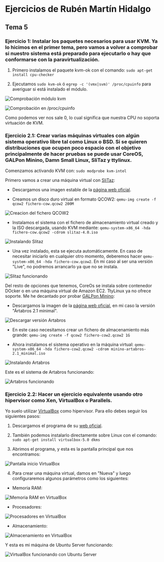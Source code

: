# Ejercicios de Rubén Martín Hidalgo
## Tema 5
### Ejercicio 1: Instalar los paquetes necesarios para usar KVM. Ya lo hicimos en el primer tema, pero vamos a volver a comprobar si nuestro sistema está preparado para ejecutarlo o hay que conformarse con la paravirtualización.

1. Primero instalamos el paquete kvm-ok con el comando: `sudo apt-get install cpu-checker`

2. Ejecutamos `sudo kvm-ok` ó `egrep -c '(vmx|svm)' /proc/cpuinfo` para averiguar si está instalado el módulo.

![Comprobación módulo kvm](https://www.dropbox.com/s/7snrxi4sweozfkg/kvm-ok.PNG?dl=1)

![Comprobación en /proc/cpuinfo](https://www.dropbox.com/s/igxc4zryo1uezn3/Comprobar%20KVM.PNG?dl=1)

Como podemos ver nos sale 0, lo cual significa que nuestra CPU no soporta virtuación de KVM.

### Ejercicio 2.1: Crear varias máquinas virtuales con algún sistema operativo libre tal como Linux o BSD. Si se quieren distribuciones que ocupen poco espacio con el objetivo principalmente de hacer pruebas se puede usar CoreOS, GALPon Minino, Damn Small Linux, SliTaz y ttylinux.

Comenzamos activando KVM con: `sudo modprobe kvm-intel`

Primero vamos a crear una máquina virtual con [SliTaz](http://www.slitaz.org/en/):

- Descargamos una imagen estable de la [página web oficial](http://www.slitaz.org/en/get/#stable).

- Creamos un disco duro virtual en formato QCOW2: `qemu-img create -f qcow2 fichero-cow.qcow2 200M` 

![Creacion del fichero QCOW2](https://www.dropbox.com/s/b0mmrhvlc9cikus/ficheroQcow2.PNG?dl=1)

- Instalamos el sistema con el fichero de almacenamiento virtual creado y la ISO descargada, usando KVM mediante: `qemu-system-x86_64 -hda fichero-cow.qcow2 -cdrom slitaz-4.0.iso`

![Instalando Slitaz](https://www.dropbox.com/s/rehtkqqnj5145eq/InstalandoSlitaz.PNG?dl=1)

- Una vez instalado, esta se ejecuta automáticamente. En caso de necesitar iniciarlo en cualquier otro momento, deberemos hacer `qemu-system-x86_64 -hda fichero-cow.qcow2`. En mi caso al ser una versión "Live", no podremos arrancarlo ya que no se instala. 

![Slitaz funcionando](https://www.dropbox.com/s/jmo0zfe3b7minn4/Slitaz_funcionando.PNG?dl=1)

Del resto de opciones que tenemos, CoreOs se instala sobre contenedor DOcker o en una máquina virtual de Amazon EC2. TtyLinux ya no ofrece soporte. Me he decantado por probar [GALPon Minino](http://minino.galpon.org/en):

- Descargamos la imagen de la [página web oficial](http://minino.galpon.org/es/descargas), en mi caso la versión "Ártabros 2.1 minimal".

![Descargar versión Artabros](https://www.dropbox.com/s/6grj8n4bijtcc32/MVGalpon.PNG?dl=1)

- En este caso necesitamos crear un fichero de almacenamiento más grande: `qemu-img create -f qcow2 fichero-cow2.qcow2 1G`

- Ahora instalamos el sistema operativo en la máquina virtual: `qemu-system-x86_64 -hda fichero-cow2.qcow2 -cdrom minino-artabros-2.1_minimal.iso`

![Instalando Artabros](https://www.dropbox.com/s/ic9j647ji53ec1b/ArtabrosInstalando.PNG?dl=1)

Este es el sistema de Artabros funcionando:

![Artabros funcionando](https://www.dropbox.com/s/b5vmmdwyfmacmqg/minino%20Funcionando.PNG?dl=1)

### Ejercicio 2.2: Hacer un ejercicio equivalente usando otro hipervisor como Xen, VirtualBox o Parallels.

Yo suelo utilizar [VirtualBox](https://www.virtualbox.org/) como hipervisor. Para ello debes seguir los siguientes pasos:

1. Descargamos el programa de su [web oficial](https://www.virtualbox.org/wiki/Downloads).

2. También podemos instalarlo directamente sobre Linux con el comando: `sudo apt-get install virtualbox-5.0 dkms`

3. Abrimos el programa, y esta es la pantalla principal que nos encontramos:

![Pantalla inicio VirtualBox](https://www.dropbox.com/s/2yflzouol1w2jyu/Virtualbox-Interfaz.PNG?dl=1)

4. Para crear una máquina virtual, damos en "Nueva" y luego configuraremos algunos parámetros como los siguientes:

- Memoria RAM:

![Memoria RAM en VirtualBox](https://www.dropbox.com/s/2gv6oi81acmimjj/virtualBox-Memoria.PNG?dl=1)

- Procesadores:

![Procesadores en VirtualBox](https://www.dropbox.com/s/mhv70fceopzdgtp/Virtualbox-Procesadores.PNG?dl=1)

- Almacenamiento: 

![Almacenamiento en VirtualBox](https://www.dropbox.com/s/dye92zi95lm7psc/Virtualbox-Discoduro.PNG?dl=1)

Y esta es mi máquina de Ubuntu Server funcionando:

![VirtualBox funcionando con Ubuntu Server](https://www.dropbox.com/s/rsfn7v96lzosfbj/virtualBox_Funcionando.PNG?dl=1)
